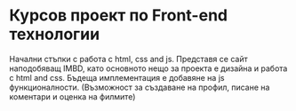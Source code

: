 # Курсов проект по Front-end технологии

Начални стъпки с работа с html, css and js. 
Представя се сайт наподобяващ IMBD, като основното нещо за проекта е дизайна и работа с html and css. Бъдеща имплементация е добавяне на js функционалности. (Възможност за създаване на профил, писане на коментари и оценка на филмите)
